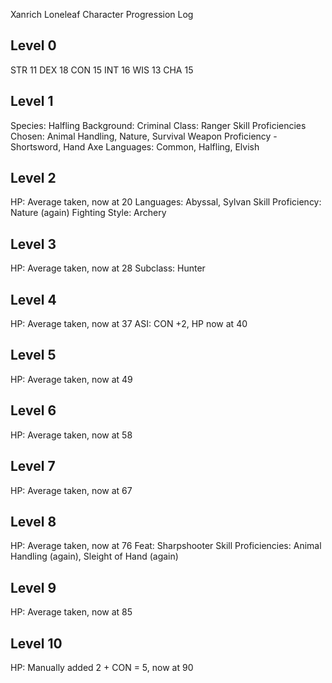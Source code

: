 Xanrich Loneleaf Character Progression Log

## Level 0

STR 11
DEX 18
CON 15
INT 16
WIS 13
CHA 15

## Level 1

Species: Halfling
Background: Criminal
Class: Ranger
Skill Proficiencies Chosen: Animal Handling, Nature, Survival
Weapon Proficiency - Shortsword, Hand Axe
Languages: Common, Halfling, Elvish

## Level 2

HP: Average taken, now at 20
Languages: Abyssal, Sylvan
Skill Proficiency: Nature (again)
Fighting Style: Archery

## Level 3

HP: Average taken, now at 28
Subclass: Hunter

## Level 4

HP: Average taken, now at 37
ASI: CON +2, HP now at 40

## Level 5

HP: Average taken, now at 49

## Level 6

HP: Average taken, now at 58

## Level 7

HP: Average taken, now at 67

## Level 8

HP: Average taken, now at 76
Feat: Sharpshooter
Skill Proficiencies: Animal Handling (again), Sleight of Hand (again)

## Level 9

HP: Average taken, now at 85

## Level 10

HP: Manually added 2 + CON = 5, now at 90

